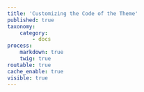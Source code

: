 ```yaml
---
title: 'Customizing the Code of the Theme'
published: true
taxonomy:
    category:
        - docs
process:
    markdown: true
    twig: true
routable: true
cache_enable: true
visible: true
---
```

